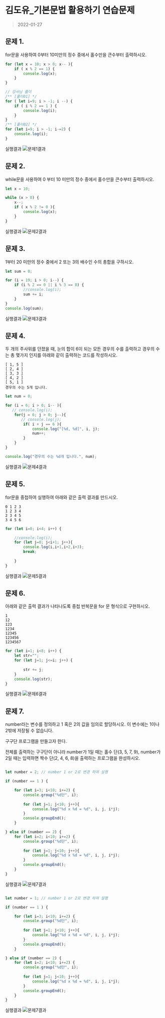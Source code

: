 # 김도유_기본문법 활용하기 연습문제
> 2022-01-27

## 문제 1.

for문을 사용하여 0부터 10미만의 정수 중에서 홀수만을 큰수부터 출력하시오.
```javascript
for (let x = 10; x > 0; x-- ){
    if ( x % 2 == 1) {
        console.log(x);
    } 
}

// 강사님 풀이
/** [풀이01] */
for ( let i=9; i > -1; i --) {
    if ( i % 2 == 1 ) {
        console.log(i);
    }
}
/** [풀이02] */
for (let i=9; i > -1; i-=2) {
    console.log(i);
}

```
실행결과
![문제1결과](문제_01.PNG)

## 문제 2.

while문을 사용하여 0 부터 10 미만의 정수 중에서 홀수만을 큰수부터 출력하시오.
```javascript
let x = 10;

while (x > 0) {
    x--;
    if ( x % 2 != 0 ){
        console.log(x);   
    }
}
```
실행결과
![문제2결과](문제_02.PNG)


## 문제 3.

1부터 20 미만의 정수 중에서 2 또는 3의 배수인 수의 총합을 구하시오.

```javascript
let sum = 0;

for (i = 19; i > 0; i--) {
    if (i % 2 == 0 || i % 3 == 0) {
        //console.log(i);
        sum += i;
    }
}
console.log(sum);
```
실행결과
![문제3결과](문제_03.PNG)


## 문제 4.

두 개의 주사위를 던졌을 때, 눈의 합이 6이 되는 모든 경우의 수를 출력하고 경우의 수는 총 몇가지 인지를 아래와 같이 출력하는 코드를 작성하시오.

```
[ 1, 5 ]
[ 2, 4 ]
[ 3, 3 ]
[ 4, 2 ]
[ 5, 1 ]
경우의 수는 5개 입니다.
```

```javascript
let num = 0;

for (i = 6; i > 0; i-- ){
   // console.log(i);
    for(j = 6; j > 0; j--){
       // console.log(j);
        if( i + j == 6 ){
            console.log("[%d, %d]", i, j);
            num++;
        }
    }
}

console.log("경우의 수는 %d개 입니다.", num);
```
실행결과
![문제4결과](문제_04.PNG)


## 문제 5.

for문을 중첩하여 실행하여 아래와 같은 출력 결과를 만드시오.

```
0 1 2 3 
1 2 3 4 
2 3 4 5 
3 4 5 6 
```
```javascript
for (let i=0; i<4; i++) {

    //console.log(i);
    for (let j=0; j<i+1; j++){
        console.log(i,i+1,i+2,i+3);
        break;
       
    }
}

```
실행결과
![문제5결과](문제_05.PNG)



## 문제 6.

아래와 같은 출력 결과가 나타나도록 중첩 반복문을 for 문 형식으로 구현하시오.

```
1
12
123
1234
12345
123456
1234567
```

```javascript
for (let i=1; i<8; i++) {
    let str="";
    for (let j=1; j<=i; j++) {
        
        str += j;
    }
    console.log(str);
}
```
실행결과
![문제6결과](문제_06.PNG)


## 문제 7.

number라는 변수를 정의하고 1 혹은 2의 값을 임의로 할당하시오. 이 변수에는 1이나 2밖에 저장될 수 없습니다.

구구단 프로그램을 만들고자 한다.

전체를 출력하는 구구단이 아니라 number가 1일 때는 홀수 단(3, 5, 7, 9), number가 2일 때는 입력하면 짝수 단(2, 4, 6, 8)을 출력하는 프로그램을 완성하시오.

```javascript

let number = 2; // number 1 or 2로 변경 하여 실행

if (number == 1 ) {

    for (let i=3; i<10; i+=2) {
        console.group("%d단", i);
        
        for (let j=1; j<10; j++){
            console.log("%d x %d = %d", i, j, i*j);
        }
        console.groupEnd();    
    }

} else if (number == 2) {
    for (let i=2; i<10; i+=2) {
        console.group("%d단", i);
        
        for (let j=1; j<10; j++){
            console.log("%d x %d = %d", i, j, i*j);
        }
        console.groupEnd();    
    }
}
```
실행결과
![문제7결과](문제_07_01.PNG)


```javascript

let number = 1; // number 1 or 2로 변경 하여 실행

if (number == 1 ) {

    for (let i=3; i<10; i+=2) {
        console.group("%d단", i);
        
        for (let j=1; j<10; j++){
            console.log("%d x %d = %d", i, j, i*j);
        }
        console.groupEnd();    
    }

} else if (number == 2) {
    for (let i=2; i<10; i+=2) {
        console.group("%d단", i);
        
        for (let j=1; j<10; j++){
            console.log("%d x %d = %d", i, j, i*j);
        }
        console.groupEnd();    
    }
}
```
실행결과
![문제7결과](문제_07_02.PNG)




